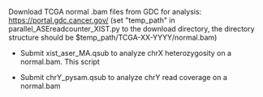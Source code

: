 Download TCGA normal .bam files from GDC for analysis: https://portal.gdc.cancer.gov/ (set "temp_path" in parallel_ASEreadcounter_XIST.py to the download directory, the directory structure should be $temp_path/TCGA-XX-YYYY/normal.bam)

- Submit xist_aser_MA.qsub to analyze chrX heterozygosity on a normal.bam. This script 
 
- Submit chrY_pysam.qsub to analyze chrY read coverage on a normal.bam
